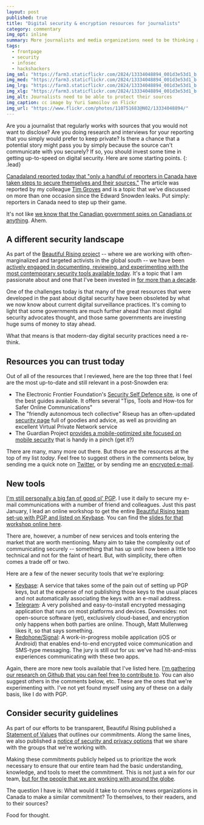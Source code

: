 ```yaml
---
layout: post
published: true
title: "Digital security & encryption resources for journalists"
category: commentary
img_opt: inline
summary: More journalists and media organizations need to be thinking about security.
tags: 
  - frontpage
  - security
  - infosec
  - hackshackers
img_sml: "https://farm3.staticflickr.com/2824/13334048894_001d3e53d1_b.jpg"
img_med: "https://farm3.staticflickr.com/2824/13334048894_001d3e53d1_b.jpg"
img_lrg: "https://farm3.staticflickr.com/2824/13334048894_001d3e53d1_b.jpg"
img_xlg: "https://farm3.staticflickr.com/2824/13334048894_001d3e53d1_b.jpg"
img_alt: Journalists need to be able to protect their sources
img_caption: cc image by Yuri Samoilov on Flickr
img_url: "https://www.flickr.com/photos/110751683@N02/13334048894/"
---
```


Are you a journalist that regularly works with sources that you would not want to disclose? Are you doing research and interviews for your reporting that you simply would prefer to keep private? Is there a chance that a potential story might pass you by simply because the source can't communicate with you securely? If so, you should invest some time in getting up-to-speed on digital security. Here are some starting points.
{: .lead}

[Canadaland reported today that "only a handful of reporters in Canada have taken steps to secure themselves and their sources."](http://canadalandshow.com/article/which-reporters-dont-bother-encrypt-email) The article was reported by my colleague [Tim Groves](https://twitter.com/TimMGroves) and is a topic that we've discussed on more than one occasion since the Edward Snowden leaks. Put simply: reporters in Canada need to step up their game.

It's not like [we know that the Canadian government spies on Canadians or anything](http://www.cbc.ca/news/canada/cse-what-do-we-know-about-canada-s-eavesdropping-agency-1.1400396). Ahem.

## A different security landscape
As part of the [Beautiful Rising project](http://beautifulrising.org/) -- where we are working with often-marginalized and targeted activists in the global south -- we have been [actively engaged in documenting, reviewing, and experimenting with the most contemporary security tools available today](https://github.com/BeautifulTrouble/Beautiful-Rising-Research). It's a topic that I am passionate about and one that I've been invested in [for more than a decade](http://www.phillipadsmith.com/2004/12/what-not-for-profit-organizations-need-to-know-about-free-software.html).

One of the challenges today is that many of the great resources that were developed in the past about digital security have been obsoleted by what we now know about current digital surveillance practices. It's coming to light that some governments are much further ahead than most digital security advocates thought, and those same governments are investing huge sums of money to stay ahead.

What that means is that modern-day digital security practices need a re-think.

## Resources you can trust today
Out of all of the resources that I reviewed, here are the top three that I feel are the most up-to-date and still relevant in a post-Snowden era:

* The Electronic Frontier Foundation's [Security Self Defence site](https://ssd.eff.org/en), is one of the best guides available. It offers several "Tips, Tools and How-tos for Safer Online Communications"
* The "friendly autonomous tech collective" Riseup has an often-updated [security page](https://help.riseup.net/en/security) full of goodies and advice, as well as providing an excellent Virtual Private Network service
* The Guardian Project [provides a mobile-optimized site focused on mobile security](https://guardianproject.info/howto/) that is handy in a pinch (get it?)

There are many, many more out there. But those are the resources at the top of my list *today*. Feel free to suggest others in the comments below, by sending me a quick note on [Twitter](http://twitter.com/phillipadsmith), or by sending me an [encrypted e-mail](http://keybase.io/phillipadsmith).

## New tools
[I'm still personally a big fan of good ol' PGP](http://pgp.mit.edu/pks/lookup?op=vindex&search=0x518BF15DD63C5D49). I use it daily to secure my e-mail communications with a number of friend and colleagues. Just this past January, I lead an online workshop to get the entire [Beautiful Rising team set-up with PGP and listed on Keybase](https://github.com/BeautifulTrouble/Beautiful-Rising-Research/blob/master/the-team-and-contributors.md). You can find the [slides for that workshop online here](https://github.com/BeautifulTrouble/Beautiful-Rising-Research/tree/master/presentations).

There are, however, a number of new services and tools entering the market that are worth mentioning. Many aim to take the complexity out of communicating securely -- something that has up until now been a little too technical and not for the faint of heart. But, with simplicity, there often comes a trade off or two.

Here are a few of the newer security tools that we're exploring:

* [Keybase](https://keybase.io/): A service that takes some of the pain out of setting up PGP keys, but at the expense of not publishing those keys to the usual places and not automatically associating the keys with an e-mail address.
* [Telegram](https://telegram.org/): A very polished and easy-to-install encrypted messaging application that runs on most platforms and devices. Downsides: not open-source software (yet), exclusively cloud-based, and encryption only happens when both parties are online. Though, Matt Mullenweg likes it, so that says something. 
* [Redphone/Signal](https://whispersystems.org/blog/signal/): A work-in-progress mobile application (iOS or Android) that enables end-to-end encrypted voice communication and SMS-type messaging. The jury is still out for us: we've had hit-and-miss experiences communicating with these two apps. 

Again, there are more new tools available that I've listed here. [I'm gathering our research on Github that you can feel free to contribute to](https://github.com/BeautifulTrouble/Beautiful-Rising-Research). You can also  suggest others in the comments below, etc. These are the ones that we're experimenting with. I've not yet found myself using any of these on a daily basis, like I do with PGP.

## Consider security guidelines
As part of our efforts to be transparent, Beautiful Rising published a [Statement of Values](https://github.com/BeautifulTrouble/Beautiful-Rising-Content/blob/master/_misc/markdown/statement-of-values-for-beautiful-rising.md) that outlines our commitments. Along the same lines, we also published a [notice of security and privacy options](https://github.com/BeautifulTrouble/Beautiful-Rising-Content/blob/master/_misc/markdown/security-and-privacy-options.md) that we share with the groups that we're working with.

Making these commitments publicly helped us to prioritize the work necessary to ensure that our entire team had the basic understanding, knowledge, and tools to meet the commitment. This is not just a win for our team, [but for the people that we are working with around the globe](http://beautifulrising.org/news/).

The question I have is: What would it take to convince news organizations in Canada to make a similar commitment? To themselves, to their readers, and to their sources?

Food for thought.
